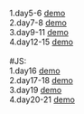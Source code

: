 1.day5-6
[demo](https://supergintoki.github.io/Yorozuya/day5-6/resume.html)
</br>
2.day7-8
[demo](https://supergintoki.github.io/Yorozuya/day7-8/day7-8.html)
</br>
3.day9-11
[demo](https://supergintoki.github.io/Yorozuya/day9-11/day9-11.html)
</br>
4.day12-15
[demo](https://supergintoki.github.io/Yorozuya/day12-15/day12-15.html)
</br>
</br>
#JS:
</br>
1.day16
[demo](https://supergintoki.github.io/Yorozuya/day16/resume.html)
</br>
2.day17-18
[demo](https://supergintoki.github.io/Yorozuya/day17-18/toBinary.html)
</br>
3.day19
[demo](https://supergintoki.github.io/Yorozuya/day19/day19.html)
</br>
4.day20-21
[demo](https://supergintoki.github.io/Yorozuya/day21-21/day20-21-3.html)
</br>
